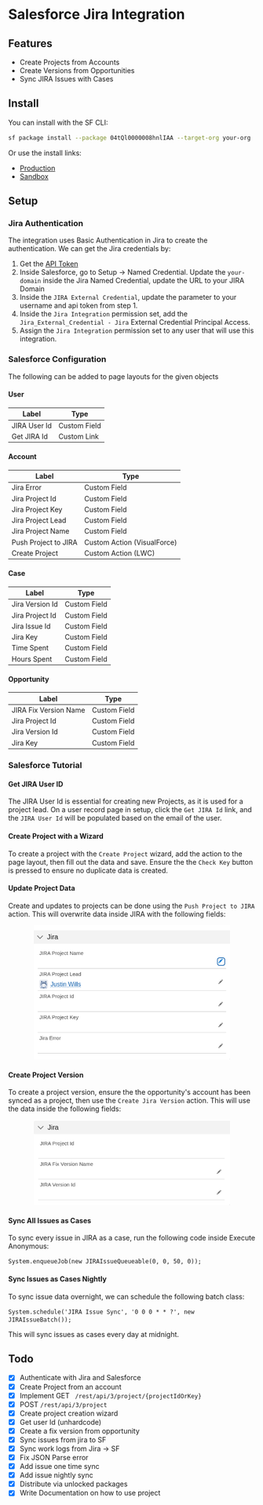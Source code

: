 # Salesforce Jira Integration

## Features

- Create Projects from Accounts
- Create Versions from Opportunities
- Sync JIRA Issues with Cases

## Install

You can install with the SF CLI:

```bash
sf package install --package 04tQl0000008hnlIAA --target-org your-org
```

Or use the install links:

- [Production](https://login.salesforce.com/packaging/installPackage.apexp?p0=04tQl0000008hnlIAA)
- [Sandbox](https://test.salesforce.com/packaging/installPackage.apexp?p0=04tQl0000008hnlIAA)

## Setup

### Jira Authentication

The integration uses Basic Authentication in Jira to create the authentication. We can get the Jira credentials by:

1. Get the [API Token](https://id.atlassian.com/manage/api-tokens)
2. Inside Salesforce, go to Setup -> Named Credential. Update the `your-domain` inside the Jira Named Credential, update the URL to your JIRA Domain
3. Inside the `JIRA External Credential`, update the parameter to your username and api token from step 1.
4. Inside the `Jira Integration` permission set, add the `Jira_External_Credential - Jira` External Credential Principal Access.
5. Assign the `Jira Integration` permission set to any user that will use this integration.

### Salesforce Configuration

The following can be added to page layouts for the given objects

#### User

| Label        | Type         |
| ------------ | ------------ |
| JIRA User Id | Custom Field |
| Get JIRA Id  | Custom Link  |

#### Account

| Label                | Type                        |
| -------------------- | --------------------------- |
| Jira Error           | Custom Field                |
| Jira Project Id      | Custom Field                |
| Jira Project Key     | Custom Field                |
| Jira Project Lead    | Custom Field                |
| Jira Project Name    | Custom Field                |
| Push Project to JIRA | Custom Action (VisualForce) |
| Create Project       | Custom Action (LWC)         |

#### Case

| Label           | Type         |
| --------------- | ------------ |
| Jira Version Id | Custom Field |
| Jira Project Id | Custom Field |
| Jira Issue Id   | Custom Field |
| Jira Key        | Custom Field |
| Time Spent      | Custom Field |
| Hours Spent     | Custom Field |

#### Opportunity

| Label                 | Type         |
| --------------------- | ------------ |
| JIRA Fix Version Name | Custom Field |
| Jira Project Id       | Custom Field |
| Jira Version Id       | Custom Field |
| Jira Key              | Custom Field |

### Salesforce Tutorial

#### Get JIRA User ID

The JIRA User Id is essential for creating new Projects, as it is used for a project lead. On a user record page in setup, click the `Get JIRA Id` link, and the `JIRA User Id` will be populated based on the email of the user.

#### Create Project with a Wizard

To create a project with the `Create Project` wizard, add the action to the page layout, then fill out the data and save. Ensure the the `Check Key` button is pressed to ensure no duplicate data is created.

#### Update Project Data

Create and updates to projects can be done using the `Push Project to JIRA` action. This will overwrite data inside JIRA with the following fields:

<p align="center"><img src ="/docs/assets/account-fields.png" width="400"/></p>

#### Create Project Version

To create a project version, ensure the the opportunity's account has been synced as a project, then use the `Create Jira Version` action. This will use the data inside the following fields:

<p align="center"><img src ="/docs/assets/opportunity-fields.png" width="400"/></p>

#### Sync All Issues as Cases

To sync every issue in JIRA as a case, run the following code inside Execute Anonymous:

```apex
System.enqueueJob(new JIRAIssueQueueable(0, 0, 50, 0));
```

#### Sync Issues as Cases Nightly

To sync issue data overnight, we can schedule the following batch class:

```apex
System.schedule('JIRA Issue Sync', '0 0 0 * * ?', new JIRAIssueBatch());
```

This will sync issues as cases every day at midnight.

## Todo

- [x] Authenticate with Jira and Salesforce
- [x] Create Project from an account
- [x] Implement GET `
/rest/api/3/project/{projectIdOrKey}`
- [x] POST `/rest/api/3/project`
- [x] Create project creation wizard
- [x] Get user Id (unhardcode)
- [x] Create a fix version from opportunity
- [x] Sync issues from jira to SF
- [x] Sync work logs from Jira -> SF
- [x] Fix JSON Parse error
- [x] Add issue one time sync
- [x] Add issue nightly sync
- [x] Distribute via unlocked packages
- [x] Write Documentation on how to use project

